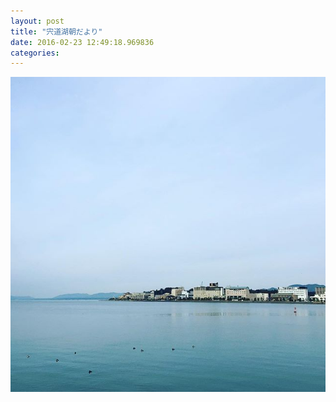 ```yaml
---
layout: post
title: "宍道湖朝だより"
date: 2016-02-23 12:49:18.969836
categories: 
---
```


![](/assets/images/201602/12677267_823697134423887_1390693041_n.jpg)


